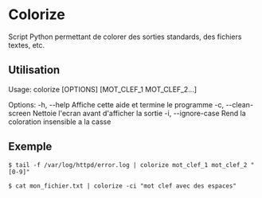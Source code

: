 # Colorize

Script Python permettant de colorer des sorties standards, des fichiers textes, etc.


## Utilisation

Usage: colorize [OPTIONS] [MOT_CLEF_1 MOT_CLEF_2...]

Options:
  -h, --help          Affiche cette aide et termine le programme
  -c, --clean-screen  Nettoie l'ecran avant d'afficher la sortie
  -i, --ignore-case   Rend la coloration insensible a la casse


## Exemple

`$ tail -f /var/log/httpd/error.log | colorize mot_clef_1 mot_clef_2 "[0-9]"`

`$ cat mon_fichier.txt | colorize -ci "mot clef avec des espaces"`
